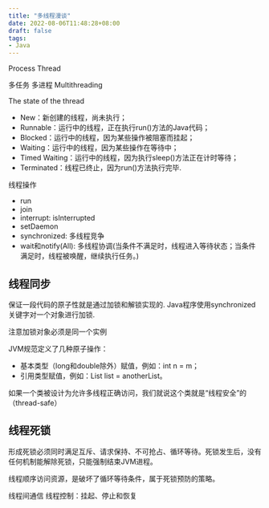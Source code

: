 ```yaml
---
title: "多线程漫谈"
date: 2022-08-06T11:48:28+08:00
draft: false
tags:
- Java
---
```


Process
Thread

多任务
多进程
Multithreading

The state of the thread
- New：新创建的线程，尚未执行；
- Runnable：运行中的线程，正在执行run()方法的Java代码；
- Blocked：运行中的线程，因为某些操作被阻塞而挂起；
- Waiting：运行中的线程，因为某些操作在等待中；
- Timed Waiting：运行中的线程，因为执行sleep()方法正在计时等待；
- Terminated：线程已终止，因为run()方法执行完毕. 

线程操作
- run
- join
- interrupt: isInterrupted
- setDaemon
- synchronized: 多线程竞争
- wait和notify(All): 多线程协调(当条件不满足时，线程进入等待状态；当条件满足时，线程被唤醒，继续执行任务。)

## 线程同步

保证一段代码的原子性就是通过加锁和解锁实现的. Java程序使用synchronized关键字对一个对象进行加锁.

注意加锁对象必须是同一个实例

JVM规范定义了几种原子操作：
- 基本类型（long和double除外）赋值，例如：int n = m；
- 引用类型赋值，例如：List<String> list = anotherList。

如果一个类被设计为允许多线程正确访问，我们就说这个类就是“线程安全”的（thread-safe）

## 线程死锁

形成死锁必须同时满足互斥、请求保持、不可抢占、循环等待。死锁发生后，没有任何机制能解除死锁，只能强制结束JVM进程。

线程顺序访问资源，是破坏了循环等待条件，属于死锁预防的策略。

线程间通信
线程控制：挂起、停止和恢复